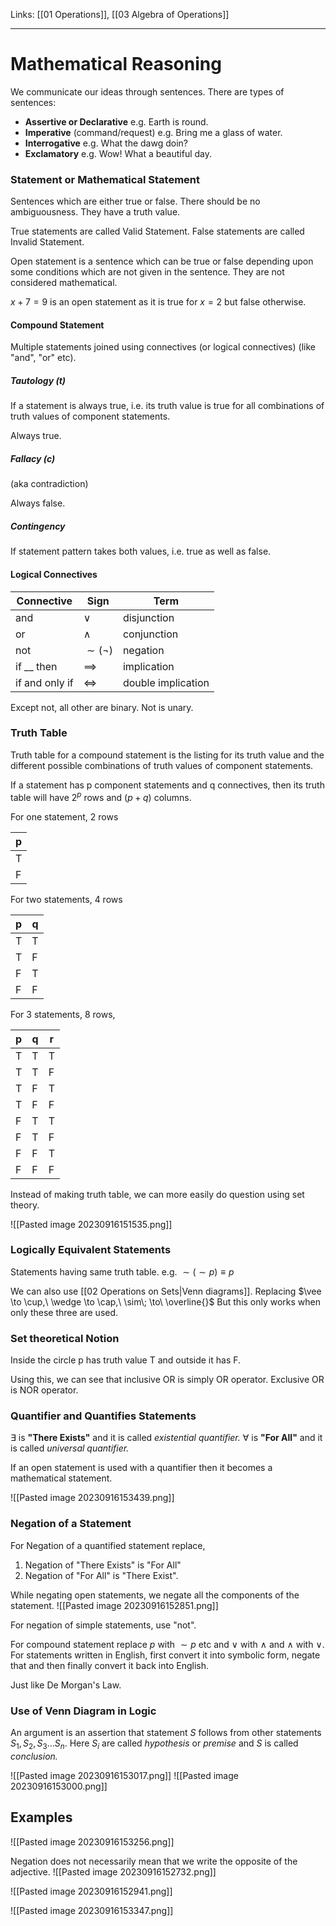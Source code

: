 Links: [[01 Operations]], [[03 Algebra of Operations]]
___
# Mathematical Reasoning
We communicate our ideas through sentences. 
There are types of sentences:
- **Assertive or Declarative** e.g. Earth is round.
- **Imperative** (command/request)  e.g. Bring me a glass of water.
- **Interrogative** e.g. What the dawg doin?
- **Exclamatory** e.g. Wow! What a beautiful day.

### Statement or Mathematical Statement 
Sentences which are either true or false. There should be no ambiguousness. They have a truth value. 

True statements are called Valid Statement. 
False statements are called Invalid Statement.

Open statement is a sentence which can be true or false depending upon some conditions which are not given in the sentence. They are not considered mathematical.

$x + 7 = 9$ is an open statement as it is true for $x = 2$ but false otherwise. 

#### Compound Statement 
Multiple statements joined using connectives (or logical connectives) (like "and", "or" etc).

##### Tautology (t)
If a statement is always true, i.e. its truth value is true for all combinations of truth values of component statements. 

Always true.

##### Fallacy (c)
(aka contradiction) 

Always false.

##### Contingency 
If statement pattern takes both values, i.e. true as well as false.

#### Logical Connectives 

| Connective     | Sign          | Term               | 
| -------------- | ------------- | ------------------ |
| and            | $\vee$        | disjunction        |
| or             | $\wedge$      | conjunction        |
| not            | $\sim (\neg)$ | negation           |
| if __ then     | $\implies$    | implication        |
| if and only if | $\iff$        | double implication |

Except not, all other are binary. Not is unary.

### Truth Table
Truth table for a compound statement is the listing for its truth value and the different possible combinations of truth values of component statements. 

If a statement has p component statements and q connectives, then its truth table will have $2^{p}$ rows and $(p+q)$ columns. 

For one statement, 2 rows

| p   |
| --- |
| T   |
| F   |


For two statements, 4 rows

| p   | q   |
| --- | --- |
| T   | T   |
| T   | F   |
| F   | T   |
| F   | F   |

For 3 statements, 8 rows,

| p   | q   | r   |
| --- | --- | --- |
| T   | T   | T   |
| T   | T   | F   |
| T   | F   | T   |
| T   | F   | F   |
| F   | T   | T   |
| F   | T   | F   |
| F   | F   | T   |
| F   | F   | F   |

Instead of making truth table, we can more easily do question using set theory. 

![[Pasted image 20230916151535.png]]

### Logically Equivalent Statements
Statements having same truth table. 
e.g. $\sim (\sim p) \equiv p$

We can also use [[02 Operations on Sets|Venn diagrams]]. 
Replacing $\vee \to \cup,\ \wedge \to \cap,\ \sim\; \to\ \overline{}$
But this only works when only these three are used. 


### Set theoretical Notion
Inside the circle p has truth value T and outside it has F. 

Using this, we can see that inclusive OR is simply OR operator. Exclusive OR is NOR operator. 

### Quantifier and Quantifies Statements 
$\exists$ is **"There Exists"** and it is called *existential quantifier.*
$\forall$ is **"For All"** and it is called *universal quantifier.*

If an open statement is used with a quantifier then it becomes a mathematical statement. 

![[Pasted image 20230916153439.png]]

### Negation of a Statement 


For Negation of a quantified statement replace,
1. Negation of "There Exists" is "For All"
3. Negation of "For All" is "There Exist".

While negating open statements, we negate all the components of the statement. 
![[Pasted image 20230916152851.png]]

For negation of simple statements, use "not".

For compound statement replace $p$ with $\sim p$ etc and $\vee$ with $\wedge$ and $\wedge$ with $\vee$. For statements written in English, first convert it into symbolic form, negate that and then finally convert it back into English. 

Just like De Morgan's Law. 

### Use of Venn Diagram in Logic 
An argument is an assertion that statement $S$ follows from other statements $S_{1},S_{2},S_{3}\dots S_{n}$. Here $S_{i}$ are called *hypothesis* or *premise* and $S$ is called *conclusion.*

![[Pasted image 20230916153017.png]]
![[Pasted image 20230916153000.png]]

## Examples
![[Pasted image 20230916153256.png]]

Negation does not necessarily mean that we write the opposite of the adjective. 
![[Pasted image 20230916152732.png]]

![[Pasted image 20230916152941.png]]

![[Pasted image 20230916153347.png]]




